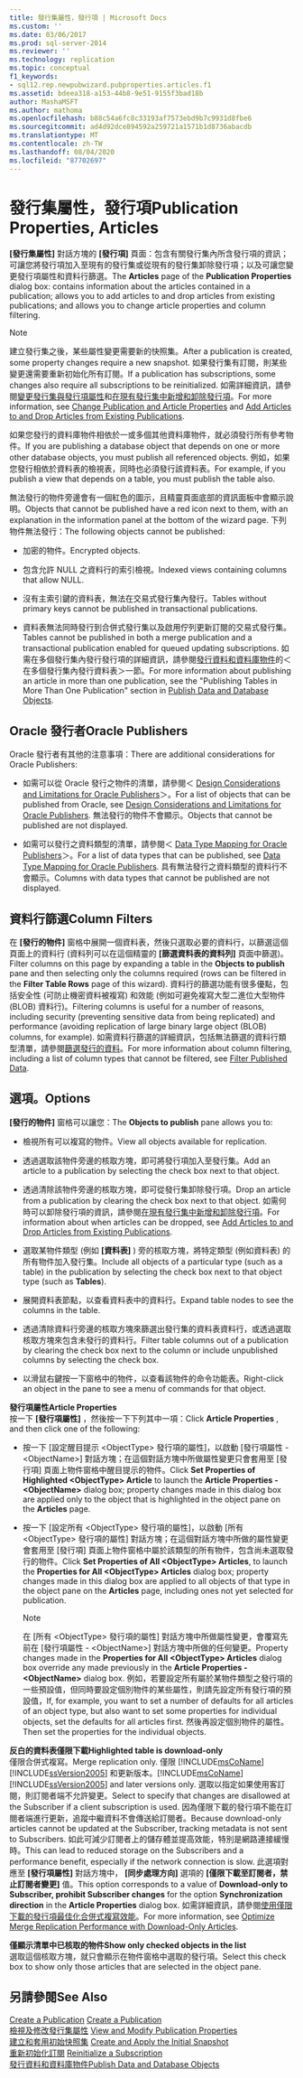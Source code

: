 ```yaml
---
title: 發行集屬性，發行項 | Microsoft Docs
ms.custom: ''
ms.date: 03/06/2017
ms.prod: sql-server-2014
ms.reviewer: ''
ms.technology: replication
ms.topic: conceptual
f1_keywords:
- sql12.rep.newpubwizard.pubproperties.articles.f1
ms.assetid: bdeea318-a153-44b8-9e51-9155f3bad18b
author: MashaMSFT
ms.author: mathoma
ms.openlocfilehash: b88c54a6fc8c33193af7573ebd9b7c9931d8fbe6
ms.sourcegitcommit: ad4d92dce894592a259721a1571b1d8736abacdb
ms.translationtype: MT
ms.contentlocale: zh-TW
ms.lasthandoff: 08/04/2020
ms.locfileid: "87702697"
---
```

# <a name="publication-properties-articles"></a><span data-ttu-id="e6859-102">發行集屬性，發行項</span><span class="sxs-lookup"><span data-stu-id="e6859-102">Publication Properties, Articles</span></span>
  <span data-ttu-id="e6859-103">**[發行集屬性]** 對話方塊的 **[發行項]** 頁面：包含有關發行集內所含發行項的資訊；可讓您將發行項加入至現有的發行集或從現有的發行集卸除發行項；以及可讓您變更發行項屬性和資料行篩選。</span><span class="sxs-lookup"><span data-stu-id="e6859-103">The **Articles** page of the **Publication Properties** dialog box: contains information about the articles contained in a publication; allows you to add articles to and drop articles from existing publications; and allows you to change article properties and column filtering.</span></span>  
  
> [!NOTE]  
>  <span data-ttu-id="e6859-104">建立發行集之後，某些屬性變更需要新的快照集。</span><span class="sxs-lookup"><span data-stu-id="e6859-104">After a publication is created, some property changes require a new snapshot.</span></span> <span data-ttu-id="e6859-105">如果發行集有訂閱，則某些變更還需要重新初始化所有訂閱。</span><span class="sxs-lookup"><span data-stu-id="e6859-105">If a publication has subscriptions, some changes also require all subscriptions to be reinitialized.</span></span> <span data-ttu-id="e6859-106">如需詳細資訊，請參閱[變更發行集與發行項屬性](publish/change-publication-and-article-properties.md)和[在現有發行集中新增和卸除發行項](publish/add-articles-to-and-drop-articles-from-existing-publications.md)。</span><span class="sxs-lookup"><span data-stu-id="e6859-106">For more information, see [Change Publication and Article Properties](publish/change-publication-and-article-properties.md) and [Add Articles to and Drop Articles from Existing Publications](publish/add-articles-to-and-drop-articles-from-existing-publications.md).</span></span>  
  
 <span data-ttu-id="e6859-107">如果您發行的資料庫物件相依於一或多個其他資料庫物件，就必須發行所有參考物件。</span><span class="sxs-lookup"><span data-stu-id="e6859-107">If you are publishing a database object that depends on one or more other database objects, you must publish all referenced objects.</span></span> <span data-ttu-id="e6859-108">例如，如果您發行相依於資料表的檢視表，同時也必須發行該資料表。</span><span class="sxs-lookup"><span data-stu-id="e6859-108">For example, if you publish a view that depends on a table, you must publish the table also.</span></span>  
  
 <span data-ttu-id="e6859-109">無法發行的物件旁邊會有一個紅色的圖示，且精靈頁面底部的資訊面板中會顯示說明。</span><span class="sxs-lookup"><span data-stu-id="e6859-109">Objects that cannot be published have a red icon next to them, with an explanation in the information panel at the bottom of the wizard page.</span></span> <span data-ttu-id="e6859-110">下列物件無法發行：</span><span class="sxs-lookup"><span data-stu-id="e6859-110">The following objects cannot be published:</span></span>  
  
-   <span data-ttu-id="e6859-111">加密的物件。</span><span class="sxs-lookup"><span data-stu-id="e6859-111">Encrypted objects.</span></span>  
  
-   <span data-ttu-id="e6859-112">包含允許 NULL 之資料行的索引檢視。</span><span class="sxs-lookup"><span data-stu-id="e6859-112">Indexed views containing columns that allow NULL.</span></span>  
  
-   <span data-ttu-id="e6859-113">沒有主索引鍵的資料表，無法在交易式發行集內發行。</span><span class="sxs-lookup"><span data-stu-id="e6859-113">Tables without primary keys cannot be published in transactional publications.</span></span>  
  
-   <span data-ttu-id="e6859-114">資料表無法同時發行到合併式發行集以及啟用佇列更新訂閱的交易式發行集。</span><span class="sxs-lookup"><span data-stu-id="e6859-114">Tables cannot be published in both a merge publication and a transactional publication enabled for queued updating subscriptions.</span></span> <span data-ttu-id="e6859-115">如需在多個發行集內發行發行項的詳細資訊，請參閱[發行資料和資料庫物件](publish/publish-data-and-database-objects.md)的＜在多個發行集內發行資料表＞一節。</span><span class="sxs-lookup"><span data-stu-id="e6859-115">For more information about publishing an article in more than one publication, see the "Publishing Tables in More Than One Publication" section in [Publish Data and Database Objects](publish/publish-data-and-database-objects.md).</span></span>  
  
## <a name="oracle-publishers"></a><span data-ttu-id="e6859-116">Oracle 發行者</span><span class="sxs-lookup"><span data-stu-id="e6859-116">Oracle Publishers</span></span>  
 <span data-ttu-id="e6859-117">Oracle 發行者有其他的注意事項：</span><span class="sxs-lookup"><span data-stu-id="e6859-117">There are additional considerations for Oracle Publishers:</span></span>  
  
-   <span data-ttu-id="e6859-118">如需可以從 Oracle 發行之物件的清單，請參閱＜ [Design Considerations and Limitations for Oracle Publishers](non-sql/design-considerations-and-limitations-for-oracle-publishers.md)＞。</span><span class="sxs-lookup"><span data-stu-id="e6859-118">For a list of objects that can be published from Oracle, see [Design Considerations and Limitations for Oracle Publishers](non-sql/design-considerations-and-limitations-for-oracle-publishers.md).</span></span> <span data-ttu-id="e6859-119">無法發行的物件不會顯示。</span><span class="sxs-lookup"><span data-stu-id="e6859-119">Objects that cannot be published are not displayed.</span></span>  
  
-   <span data-ttu-id="e6859-120">如需可以發行之資料類型的清單，請參閱＜ [Data Type Mapping for Oracle Publishers](non-sql/data-type-mapping-for-oracle-publishers.md)＞。</span><span class="sxs-lookup"><span data-stu-id="e6859-120">For a list of data types that can be published, see [Data Type Mapping for Oracle Publishers](non-sql/data-type-mapping-for-oracle-publishers.md).</span></span> <span data-ttu-id="e6859-121">具有無法發行之資料類型的資料行不會顯示。</span><span class="sxs-lookup"><span data-stu-id="e6859-121">Columns with data types that cannot be published are not displayed.</span></span>  
  
## <a name="column-filters"></a><span data-ttu-id="e6859-122">資料行篩選</span><span class="sxs-lookup"><span data-stu-id="e6859-122">Column Filters</span></span>  
 <span data-ttu-id="e6859-123">在 **[發行的物件]** 窗格中展開一個資料表，然後只選取必要的資料行，以篩選這個頁面上的資料行 (資料列可以在這個精靈的 **[篩選資料表的資料列]** 頁面中篩選)。</span><span class="sxs-lookup"><span data-stu-id="e6859-123">Filter columns on this page by expanding a table in the **Objects to publish** pane and then selecting only the columns required (rows can be filtered in the **Filter Table Rows** page of this wizard).</span></span> <span data-ttu-id="e6859-124">資料行的篩選功能有很多優點，包括安全性 (可防止機密資料被複寫) 和效能 (例如可避免複寫大型二進位大型物件 (BLOB) 資料行)。</span><span class="sxs-lookup"><span data-stu-id="e6859-124">Filtering columns is useful for a number of reasons, including security (preventing sensitive data from being replicated) and performance (avoiding replication of large binary large object (BLOB) columns, for example).</span></span> <span data-ttu-id="e6859-125">如需資料行篩選的詳細資訊，包括無法篩選的資料行類型清單，請參閱[篩選發行的資料](publish/filter-published-data.md)。</span><span class="sxs-lookup"><span data-stu-id="e6859-125">For more information about column filtering, including a list of column types that cannot be filtered, see [Filter Published Data](publish/filter-published-data.md).</span></span>  
  
## <a name="options"></a><span data-ttu-id="e6859-126">選項。</span><span class="sxs-lookup"><span data-stu-id="e6859-126">Options</span></span>  
 <span data-ttu-id="e6859-127">**[發行的物件]** 窗格可以讓您：</span><span class="sxs-lookup"><span data-stu-id="e6859-127">The **Objects to publish** pane allows you to:</span></span>  
  
-   <span data-ttu-id="e6859-128">檢視所有可以複寫的物件。</span><span class="sxs-lookup"><span data-stu-id="e6859-128">View all objects available for replication.</span></span>  
  
-   <span data-ttu-id="e6859-129">透過選取該物件旁邊的核取方塊，即可將發行項加入至發行集。</span><span class="sxs-lookup"><span data-stu-id="e6859-129">Add an article to a publication by selecting the check box next to that object.</span></span>  
  
-   <span data-ttu-id="e6859-130">透過清除該物件旁邊的核取方塊，即可從發行集卸除發行項。</span><span class="sxs-lookup"><span data-stu-id="e6859-130">Drop an article from a publication by clearing the check box next to that object.</span></span> <span data-ttu-id="e6859-131">如需何時可以卸除發行項的資訊，請參閱[在現有發行集中新增和卸除發行項](publish/add-articles-to-and-drop-articles-from-existing-publications.md)。</span><span class="sxs-lookup"><span data-stu-id="e6859-131">For information about when articles can be dropped, see [Add Articles to and Drop Articles from Existing Publications](publish/add-articles-to-and-drop-articles-from-existing-publications.md).</span></span>  
  
-   <span data-ttu-id="e6859-132">選取某物件類型 (例如 **[資料表]** ) 旁的核取方塊，將特定類型 (例如資料表) 的所有物件加入發行集。</span><span class="sxs-lookup"><span data-stu-id="e6859-132">Include all objects of a particular type (such as a table) in the publication by selecting the check box next to that object type (such as **Tables**).</span></span>  
  
-   <span data-ttu-id="e6859-133">展開資料表節點，以查看資料表中的資料行。</span><span class="sxs-lookup"><span data-stu-id="e6859-133">Expand table nodes to see the columns in the table.</span></span>  
  
-   <span data-ttu-id="e6859-134">透過清除資料行旁邊的核取方塊來篩選出發行集的資料表資料行，或透過選取核取方塊來包含未發行的資料行。</span><span class="sxs-lookup"><span data-stu-id="e6859-134">Filter table columns out of a publication by clearing the check box next to the column or include unpublished columns by selecting the check box.</span></span>  
  
-   <span data-ttu-id="e6859-135">以滑鼠右鍵按一下窗格中的物件，以查看該物件的命令功能表。</span><span class="sxs-lookup"><span data-stu-id="e6859-135">Right-click an object in the pane to see a menu of commands for that object.</span></span>  
  
 <span data-ttu-id="e6859-136">**發行項屬性**</span><span class="sxs-lookup"><span data-stu-id="e6859-136">**Article Properties**</span></span>  
 <span data-ttu-id="e6859-137">按一下 **[發行項屬性]** ，然後按一下下列其中一項：</span><span class="sxs-lookup"><span data-stu-id="e6859-137">Click **Article Properties** , and then click one of the following:</span></span>  
  
-   <span data-ttu-id="e6859-138">按一下 [設定醒目提示 \<ObjectType> 發行項的屬性]，以啟動 [發行項屬性 - \<ObjectName>] 對話方塊；在這個對話方塊中所做屬性變更只會套用至 [發行項] 頁面上物件窗格中醒目提示的物件。</span><span class="sxs-lookup"><span data-stu-id="e6859-138">Click **Set Properties of Highlighted \<ObjectType> Article** to launch the **Article Properties - \<ObjectName>** dialog box; property changes made in this dialog box are applied only to the object that is highlighted in the object pane on the **Articles** page.</span></span>  
  
-   <span data-ttu-id="e6859-139">按一下 [設定所有 \<ObjectType> 發行項的屬性]，以啟動 [所有 \<ObjectType> 發行項的屬性] 對話方塊；在這個對話方塊中所做的屬性變更會套用至 [發行項] 頁面上物件窗格中屬於該類型的所有物件，包含尚未選取發行的物件。</span><span class="sxs-lookup"><span data-stu-id="e6859-139">Click **Set Properties of All \<ObjectType> Articles**, to launch the **Properties for All \<ObjectType> Articles** dialog box; property changes made in this dialog box are applied to all objects of that type in the object pane on the **Articles** page, including ones not yet selected for publication.</span></span>  
  
    > [!NOTE]  
    >  <span data-ttu-id="e6859-140">在 [所有 \<ObjectType> 發行項的屬性] 對話方塊中所做屬性變更，會覆寫先前在 [發行項屬性 - \<ObjectName>] 對話方塊中所做的任何變更。</span><span class="sxs-lookup"><span data-stu-id="e6859-140">Property changes made in the **Properties for All \<ObjectType> Articles** dialog box override any made previously in the **Article Properties - \<ObjectName>** dialog box.</span></span> <span data-ttu-id="e6859-141">例如，若要設定所有屬於某物件類型之發行項的一些預設值，但同時要設定個別物件的某些屬性，則請先設定所有發行項的預設值，</span><span class="sxs-lookup"><span data-stu-id="e6859-141">If, for example, you want to set a number of defaults for all articles of an object type, but also want to set some properties for individual objects, set the defaults for all articles first.</span></span> <span data-ttu-id="e6859-142">然後再設定個別物件的屬性。</span><span class="sxs-lookup"><span data-stu-id="e6859-142">Then set the properties for the individual objects.</span></span>  
  
 <span data-ttu-id="e6859-143">**反白的資料表僅限下載**</span><span class="sxs-lookup"><span data-stu-id="e6859-143">**Highlighted table is download-only**</span></span>  
 <span data-ttu-id="e6859-144">僅限合併式複寫。</span><span class="sxs-lookup"><span data-stu-id="e6859-144">Merge replication only.</span></span> <span data-ttu-id="e6859-145">僅限 [!INCLUDE[msCoName](../../includes/msconame-md.md)] [!INCLUDE[ssVersion2005](../../includes/ssversion2005-md.md)] 和更新版本。</span><span class="sxs-lookup"><span data-stu-id="e6859-145">[!INCLUDE[msCoName](../../includes/msconame-md.md)] [!INCLUDE[ssVersion2005](../../includes/ssversion2005-md.md)] and later versions only.</span></span> <span data-ttu-id="e6859-146">選取以指定如果使用客訂閱，則訂閱者端不允許變更。</span><span class="sxs-lookup"><span data-stu-id="e6859-146">Select to specify that changes are disallowed at the Subscriber if a client subscription is used.</span></span> <span data-ttu-id="e6859-147">因為僅限下載的發行項不能在訂閱者端進行更新，追蹤中繼資料不會傳送給訂閱者。</span><span class="sxs-lookup"><span data-stu-id="e6859-147">Because download-only articles cannot be updated at the Subscriber, tracking metadata is not sent to Subscribers.</span></span> <span data-ttu-id="e6859-148">如此可減少訂閱者上的儲存體並提高效能，特別是網路連接緩慢時。</span><span class="sxs-lookup"><span data-stu-id="e6859-148">This can lead to reduced storage on the Subscribers and a performance benefit, especially if the network connection is slow.</span></span> <span data-ttu-id="e6859-149">此選項對應至 **[發行項屬性]** 對話方塊中， **[同步處理方向]** 選項的 **[僅限下載至訂閱者，禁止訂閱者變更]** 值。</span><span class="sxs-lookup"><span data-stu-id="e6859-149">This option corresponds to a value of **Download-only to Subscriber, prohibit Subscriber changes** for the option **Synchronization direction** in the **Article Properties** dialog box.</span></span> <span data-ttu-id="e6859-150">如需詳細資訊，請參閱[使用僅限下載的發行項最佳化合併式複寫效能](merge/optimize-merge-replication-performance-with-download-only-articles.md)。</span><span class="sxs-lookup"><span data-stu-id="e6859-150">For more information, see [Optimize Merge Replication Performance with Download-Only Articles](merge/optimize-merge-replication-performance-with-download-only-articles.md).</span></span>  
  
 <span data-ttu-id="e6859-151">**僅顯示清單中已核取的物件**</span><span class="sxs-lookup"><span data-stu-id="e6859-151">**Show only checked objects in the list**</span></span>  
 <span data-ttu-id="e6859-152">選取這個核取方塊，就只會顯示在物件窗格中選取的發行項。</span><span class="sxs-lookup"><span data-stu-id="e6859-152">Select this check box to show only those articles that are selected in the object pane.</span></span>  
  
## <a name="see-also"></a><span data-ttu-id="e6859-153">另請參閱</span><span class="sxs-lookup"><span data-stu-id="e6859-153">See Also</span></span>  
 <span data-ttu-id="e6859-154">[Create a Publication](publish/create-a-publication.md) </span><span class="sxs-lookup"><span data-stu-id="e6859-154">[Create a Publication](publish/create-a-publication.md) </span></span>  
 <span data-ttu-id="e6859-155">[檢視及修改發行集屬性](publish/view-and-modify-publication-properties.md) </span><span class="sxs-lookup"><span data-stu-id="e6859-155">[View and Modify Publication Properties](publish/view-and-modify-publication-properties.md) </span></span>  
 <span data-ttu-id="e6859-156">[建立和套用初始快照集](create-and-apply-the-initial-snapshot.md) </span><span class="sxs-lookup"><span data-stu-id="e6859-156">[Create and Apply the Initial Snapshot](create-and-apply-the-initial-snapshot.md) </span></span>  
 <span data-ttu-id="e6859-157">[重新初始化訂閱](reinitialize-a-subscription.md) </span><span class="sxs-lookup"><span data-stu-id="e6859-157">[Reinitialize a Subscription](reinitialize-a-subscription.md) </span></span>  
 [<span data-ttu-id="e6859-158">發行資料和資料庫物件</span><span class="sxs-lookup"><span data-stu-id="e6859-158">Publish Data and Database Objects</span></span>](publish/publish-data-and-database-objects.md)  
  
  
